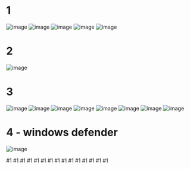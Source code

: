 # 1
![image](https://github.com/hrhouma/securite-logiciels-applications/assets/10111526/7d6f2e72-e17c-4928-97fe-766603dcf4aa)
![image](https://github.com/hrhouma/securite-logiciels-applications/assets/10111526/531f94cf-6b25-47e3-9003-079e8d041bae)
![image](https://github.com/hrhouma/securite-logiciels-applications/assets/10111526/95fdad32-979c-4a1c-bb1c-4cbffc296332)
![image](https://github.com/hrhouma/securite-logiciels-applications/assets/10111526/9a00de93-774e-4410-8e9a-ba0851a9545e)
![image](https://github.com/hrhouma/securite-logiciels-applications/assets/10111526/bf124f55-90a1-4352-a720-997f4275b522)

# 2
![image](https://github.com/hrhouma/securite-logiciels-applications/assets/10111526/5842284e-7c68-4fde-a7b5-8e20d8fb30a6)

# 3
![image](https://github.com/hrhouma/securite-logiciels-applications/assets/10111526/9ce8829a-318f-4234-9558-005fcd7d3b5a)
![image](https://github.com/hrhouma/securite-logiciels-applications/assets/10111526/18445d9c-328e-4d67-8dea-a2f731b973c4)
![image](https://github.com/hrhouma/securite-logiciels-applications/assets/10111526/33a6e1b6-bd86-4d71-8885-d47623487318)
![image](https://github.com/hrhouma/securite-logiciels-applications/assets/10111526/17422220-0197-44cd-b8a2-d0fa72784c75)
![image](https://github.com/hrhouma/securite-logiciels-applications/assets/10111526/2a043b3d-9767-4249-8589-c09b413c36d5)
![image](https://github.com/hrhouma/securite-logiciels-applications/assets/10111526/e624cadd-5cf3-4e05-bb91-81cfd5c5b8d6)
![image](https://github.com/hrhouma/securite-logiciels-applications/assets/10111526/9be8073a-8363-45ec-a2ce-90228819c239)
![image](https://github.com/hrhouma/securite-logiciels-applications/assets/10111526/f28c827f-aa93-4c8d-8f20-0c3be1df1b9d)





# 4 - windows defender
![image](https://github.com/hrhouma/securite-logiciels-applications/assets/10111526/7b452b7a-a8fd-4cf5-9cc8-e85c7735f6fe)


#1
#1
#1
#1
#1
#1
#1
#1
#1
#1
#1
#1
#1
#1
#1
